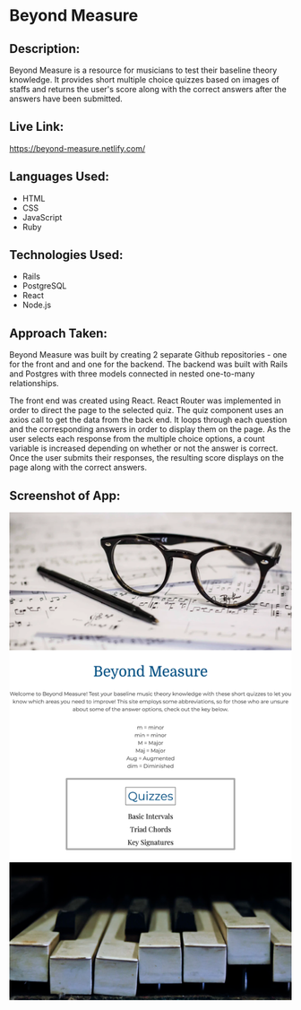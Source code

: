 # Beyond Measure

## Description:
Beyond Measure is a resource for musicians to test their baseline theory knowledge. It provides short multiple choice quizzes based on images of staffs and returns the user's score along with the correct answers after the answers have been submitted.

## Live Link: 
https://beyond-measure.netlify.com/

## Languages Used:
* HTML
* CSS
* JavaScript
* Ruby

## Technologies Used:
* Rails
* PostgreSQL
* React
* Node.js

## Approach Taken:
Beyond Measure was built by creating 2 separate Github repositories - one for the front and and one for the backend. The backend was built with Rails and Postgres with three models connected in nested one-to-many relationships. 

The front end was created using React. React Router was implemented in order to direct the page to the selected quiz. The quiz component uses an axios call to get the data from the back end. It loops through each question and the corresponding answers in order to display them on the page. As the user selects each response from the multiple choice options, a count variable is increased depending on whether or not the answer is correct. Once the user submits their responses, the resulting score displays on the page along with the correct answers.


## Screenshot of App:
![Site Screenshot](https://github.com/mileskc/musictheory_frontend/blob/master/images/Beyond%20Measure%20Screenshot.png)

